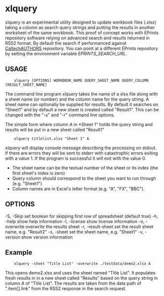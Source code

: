 
# xlquery

xlquery is an experimental utility designed to update workbook files (.xlsx) taking a column as search query strings and 
putting the results in another worksheet of the same workbook. This proof of concept works with EPrints repository 
software relying on advanced search and results returned in RSS2 format. By default the search if performanced against
[CaltechAUTHORS](https://authors.library.caltech.edu) repository. You can point at a different EPrints repository by
setting the environment variable *EPRINTS_SEARCH_URL*.

## USAGE

```shell
    xlquery [OPTIONS] WORKBOOK_NAME QUERY_SHEET_NAME QUERY_COLUMN [RESULT_SHEET_NAME]
```

The command line program *xlquery* takes the name of a xlsx file along with a sheet name (or number) and the column name 
for the query string. A sheet name can optionally be supplied for results.  By default it searches on "Sheet1" and by 
default a new sheet is created called "Result1". This can be changed with the "-s" and "-r" command line options.

The simple form where column *A* in *Sheet 1" holds the query string and results will be put in a new sheet called "Result1" 

```shell
    xlquery titlelist.xlsx "Sheet 1" A 
```

*xlquery* will display console message describing the processing on stdout. If there are errors they will be sent to 
stderr with catastrophic errors exiting with a value 1. If the program is successful it will exit with the value 0.

+ The sheet name can be the textual number of the sheet or its index (the first sheet's index is zero)
+ Query column should correspond to the sheet you want to run through (e.g. "Sheet1")
+ Column names are in Excel's letter format (e.g. "A", "FX", "BBC").

## OPTIONS

-S, -Skip   set boolean for skipping first row of spreadsheet (default true)
-h, -help   show help information
-l, -license    show license information
-o, -overwrite  overwrite the results sheet
-r, -result-sheet   set the result sheet name, e.g. "Result2"
-s, -sheet  set the sheet name, e.g. "Sheet1"
-v, -version    show version information


## Example

```shell
    xlquery -sheet "Title List" -overwrite ./testdata/demo2.xlsx A
```

This opens demo2.xlsx and uses the sheet named "Title List". It populates fresh results in in a new sheet called "Results" based on the 
query string in column *A* of "Title List". The results are taken from the data path of ".item[].link" from the RSS2 
response in the search request.



